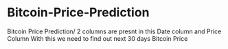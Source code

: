 # Bitcoin-Price-Prediction
Bitcoin Price Prediction/
2 columns are presnt in this Date column and Price Column
With this we need to find out next 30 days Bitcoin Price
